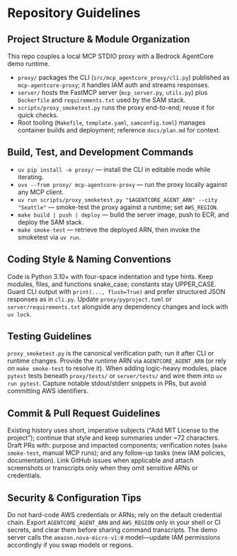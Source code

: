 # Repository Guidelines

## Project Structure & Module Organization
This repo couples a local MCP STDIO proxy with a Bedrock AgentCore demo runtime.
- `proxy/` packages the CLI (`src/mcp_agentcore_proxy/cli.py`) published as `mcp-agentcore-proxy`; it handles IAM auth and streams responses.
- `server/` hosts the FastMCP server (`mcp_server.py`, `utils.py`) plus `Dockerfile` and `requirements.txt` used by the SAM stack.
- `scripts/proxy_smoketest.py` runs the proxy end-to-end; reuse it for quick checks.
- Root tooling (`Makefile`, `template.yaml`, `samconfig.toml`) manages container builds and deployment; reference `docs/plan.md` for context.

## Build, Test, and Development Commands
- `uv pip install -e proxy/` — install the CLI in editable mode while iterating.
- `uvx --from proxy/ mcp-agentcore-proxy` — run the proxy locally against any MCP client.
- `uv run scripts/proxy_smoketest.py "$AGENTCORE_AGENT_ARN" --city "Seattle"` — smoke-test the proxy against a runtime; set `AWS_REGION`.
- `make build | push | deploy` — build the server image, push to ECR, and deploy the SAM stack.
- `make smoke-test` — retrieve the deployed ARN, then invoke the smoketest via `uv run`.

## Coding Style & Naming Conventions
Code is Python 3.10+ with four-space indentation and type hints. Keep modules, files, and functions snake_case; constants stay UPPER_CASE. Guard CLI output with `print(..., flush=True)` and prefer structured JSON responses as in `cli.py`. Update `proxy/pyproject.toml` or `server/requirements.txt` alongside any dependency changes and lock with `uv lock`.

## Testing Guidelines
`proxy_smoketest.py` is the canonical verification path; run it after CLI or runtime changes. Provide the runtime ARN via `AGENTCORE_AGENT_ARN` (or rely on `make smoke-test` to resolve it). When adding logic-heavy modules, place `pytest` tests beneath `proxy/tests/` or `server/tests/` and wire them into `uv run pytest`. Capture notable stdout/stderr snippets in PRs, but avoid committing AWS identifiers.

## Commit & Pull Request Guidelines
Existing history uses short, imperative subjects (“Add MIT License to the project”); continue that style and keep summaries under ~72 characters. Draft PRs with: purpose and impacted components; verification notes (`make smoke-test`, manual MCP runs); and any follow-up tasks (new IAM policies, documentation). Link GitHub issues when applicable and attach screenshots or transcripts only when they omit sensitive ARNs or credentials.

## Security & Configuration Tips
Do not hard-code AWS credentials or ARNs; rely on the default credential chain. Export `AGENTCORE_AGENT_ARN` and `AWS_REGION` only in your shell or CI secrets, and clear them before sharing command transcripts. The demo server calls the `amazon.nova-micro-v1:0` model—update IAM permissions accordingly if you swap models or regions.
